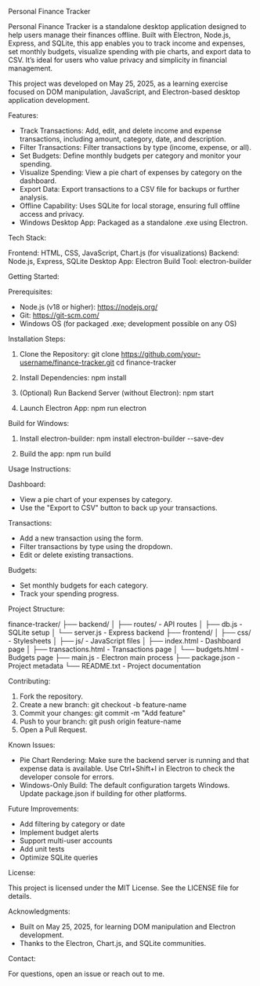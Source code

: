 Personal Finance Tracker

Personal Finance Tracker is a standalone desktop application designed to help users manage their finances offline. Built with Electron, Node.js, Express, and SQLite, this app enables you to track income and expenses, set monthly budgets, visualize spending with pie charts, and export data to CSV. It’s ideal for users who value privacy and simplicity in financial management.

This project was developed on May 25, 2025, as a learning exercise focused on DOM manipulation, JavaScript, and Electron-based desktop application development.

Features:

- Track Transactions: Add, edit, and delete income and expense transactions, including amount, category, date, and description.
- Filter Transactions: Filter transactions by type (income, expense, or all).
- Set Budgets: Define monthly budgets per category and monitor your spending.
- Visualize Spending: View a pie chart of expenses by category on the dashboard.
- Export Data: Export transactions to a CSV file for backups or further analysis.
- Offline Capability: Uses SQLite for local storage, ensuring full offline access and privacy.
- Windows Desktop App: Packaged as a standalone .exe using Electron.

Tech Stack:

Frontend: HTML, CSS, JavaScript, Chart.js (for visualizations)
Backend: Node.js, Express, SQLite
Desktop App: Electron
Build Tool: electron-builder

Getting Started:

Prerequisites:
- Node.js (v18 or higher): https://nodejs.org/
- Git: https://git-scm.com/
- Windows OS (for packaged .exe; development possible on any OS)

Installation Steps:

1. Clone the Repository:
   git clone https://github.com/your-username/finance-tracker.git
   cd finance-tracker

2. Install Dependencies:
   npm install

3. (Optional) Run Backend Server (without Electron):
   npm start

4. Launch Electron App:
   npm run electron

Build for Windows:

1. Install electron-builder:
   npm install electron-builder --save-dev

2. Build the app:
   npm run build

Usage Instructions:

Dashboard:
- View a pie chart of your expenses by category.
- Use the "Export to CSV" button to back up your transactions.

Transactions:
- Add a new transaction using the form.
- Filter transactions by type using the dropdown.
- Edit or delete existing transactions.

Budgets:
- Set monthly budgets for each category.
- Track your spending progress.

Project Structure:

finance-tracker/
├── backend/
│   ├── routes/            - API routes
│   ├── db.js              - SQLite setup
│   └── server.js          - Express backend
├── frontend/
│   ├── css/               - Stylesheets
│   ├── js/                - JavaScript files
│   ├── index.html         - Dashboard page
│   ├── transactions.html  - Transactions page
│   └── budgets.html       - Budgets page
├── main.js                - Electron main process
├── package.json           - Project metadata
└── README.txt             - Project documentation

Contributing:

1. Fork the repository.
2. Create a new branch:
   git checkout -b feature-name
3. Commit your changes:
   git commit -m "Add feature"
4. Push to your branch:
   git push origin feature-name
5. Open a Pull Request.

Known Issues:

- Pie Chart Rendering: Make sure the backend server is running and that expense data is available. Use Ctrl+Shift+I in Electron to check the developer console for errors.
- Windows-Only Build: The default configuration targets Windows. Update package.json if building for other platforms.

Future Improvements:

- Add filtering by category or date
- Implement budget alerts
- Support multi-user accounts
- Add unit tests
- Optimize SQLite queries

License:

This project is licensed under the MIT License. See the LICENSE file for details.

Acknowledgments:

- Built on May 25, 2025, for learning DOM manipulation and Electron development.
- Thanks to the Electron, Chart.js, and SQLite communities.

Contact:

For questions, open an issue or reach out to me.
